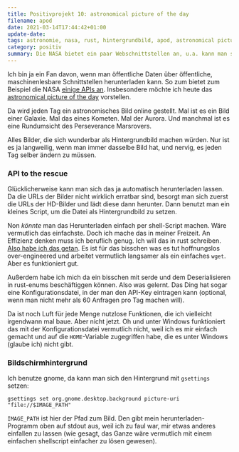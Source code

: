 ```yaml
---
title: Positivprojekt 10: astronomical picture of the day
filename: apod
date: 2021-03-14T17:44:42+01:00
update-date:
tags: astronomie, nasa, rust, hintergrundbild, apod, astronomical picture of the day, api
category: positiv
summary: Die NASA bietet ein paar Webschnittstellen an, u.a. kann man sich das „astronomical picture of the day“ herunterladen. Mit ein paar scripts kann man sich das automatisch als Bildschirmhintergrund setzen.
---
```


Ich bin ja ein Fan davon, wenn man öffentliche Daten über öffentliche, maschinenlesbare Schnittstellen herunterladen kann. So zum bietet zum Beispiel die NASA [einige APIs an](https://api.nasa.gov/). Insbesondere möchte ich heute das [astronomical picture of the day](https://apod.nasa.gov/apod/astropix.html) vorstellen.

Da wird jeden Tag ein astronomisches Bild online gestellt. Mal ist es ein Bild einer Galaxie. Mal das eines Kometen. Mal der Aurora. Und manchmal ist es eine Rundumsicht des Perseverance Marsrovers.

Alles Bilder, die sich wunderbar als Hintergrundbild machen würden. Nur ist es ja langweilig, wenn man immer dasselbe Bild hat, und nervig, es jeden Tag selber ändern zu müssen.

### API to the rescue

Glücklicherweise kann man sich das ja automatisch herunterladen lassen. Da die URLs der Bilder nicht wirklich erratbar sind, besorgt man sich zuerst die URLs der HD-Bilder und lädt diese dann herunter. Dann benutzt man ein kleines Script, um die Datei als Hintergrundbild zu setzen.

Non _könnte_ man das Herunterladen einfach per shell-Script machen. Wäre vermutlich das einfachste. Doch ich mache das in meiner Freizeit. An Effizienz denken muss ich beruflich genug. Ich will das in rust schreiben. [Also habe ich das getan](https://github.com/GKnirps/apod). Es ist für das bisschen was es tut hoffnungslos over-engineered und arbeitet vermutlich langsamer als ein einfaches `wget`. Aber es funktioniert gut.

Außerdem habe ich mich da ein bisschen mit serde und dem Deserialisieren in rust-enums beschäftiggen können. Also was gelernt. Das Ding hat sogar eine Konfigurationsdatei, in der man den API-Key eintragen kann (optional, wenn man nicht mehr als 60 Anfragen pro Tag machen will).

Da ist noch Luft für jede Menge nutzlose Funktionen, die ich vielleicht irgendwann mal baue. Aber nicht jetzt. Oh und unter Windows funktioniert das mit der Konfigurationsdatei vermutlich nicht, weil ich es mir einfach gemacht und auf die `HOME`-Variable zugegriffen habe, die es unter Windows (glaube ich) nicht gibt.

### Bildschirmhintergrund

Ich benutze gnome, da kann man sich den Hintergrund mit `gsettings` setzen:

```
gsettings set org.gnome.desktop.background picture-uri "file://$IMAGE_PATH"
```

`IMAGE_PATH` ist hier der Pfad zum Bild. Den gibt mein herunterladen-Programm oben auf stdout aus, weil ich zu faul war, mir etwas anderes einfallen zu lassen (wie gesagt, das Ganze wäre vermutlich mit einem einfachen shellscript einfacher zu lösen gewesen).
